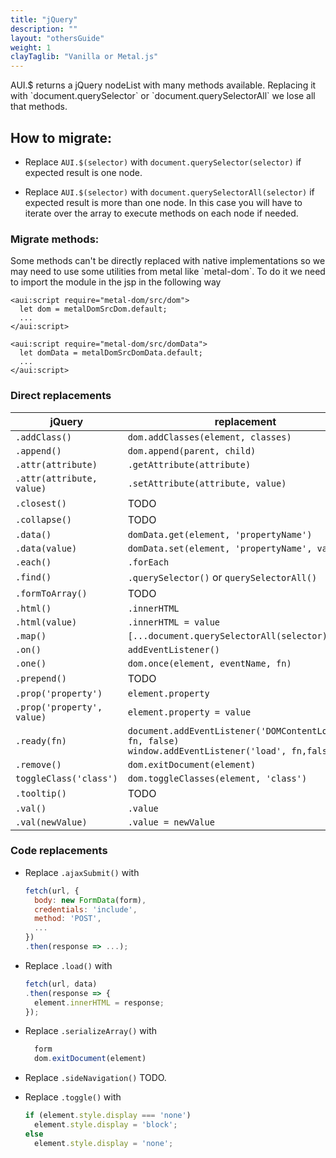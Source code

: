 ```yaml
---
title: "jQuery"
description: ""
layout: "othersGuide"
weight: 1
clayTaglib: "Vanilla or Metal.js"
---
```


<article class="my-5 alert alert-warning">
AUI.$ returns a jQuery nodeList with many methods available. Replacing it with `document.querySelector` or `document.querySelectorAll` we lose all that methods.
</article>

<article class="my-5">

## How to migrate:

- Replace `AUI.$(selector)` with `document.querySelector(selector)` if expected result is one node.

- Replace `AUI.$(selector)` with `document.querySelectorAll(selector)` if expected result is more than one node. In this case you will have to iterate over the array to execute methods on each node if needed.

### Migrate methods:
   <div class="alert alert-info">
   Some methods can't be directly replaced with native implementations so we may need to use some utilities from metal like `metal-dom`. To do it we need to import the module in the jsp in the following way
   </div>

```htmlmixed
<aui:script require="metal-dom/src/dom">
  let dom = metalDomSrcDom.default;
  ...
</aui:script>
```

```htmlmixed
<aui:script require="metal-dom/src/domData">
  let domData = metalDomSrcDomData.default;
  ...
</aui:script>
```


  ### Direct replacements

  jQuery | replacement
  --- | ---
  `.addClass()` | `dom.addClasses(element, classes)`
  `.append()` | `dom.append(parent, child)`
  `.attr(attribute)` | `.getAttribute(attribute)`
  `.attr(attribute, value)` | `.setAttribute(attribute, value)`
  `.closest()` | TODO
  `.collapse()` | TODO
  `.data()` | `domData.get(element, 'propertyName')`
  `.data(value)` | `domData.set(element, 'propertyName', value)`
  `.each()` | `.forEach`
  `.find()` | `.querySelector()` or `querySelectorAll()`
  `.formToArray()` | TODO
  `.html()` | `.innerHTML`
  `.html(value)` | `.innerHTML = value`
  `.map()` | `[...document.querySelectorAll(selector)].map()`
  `.on()` | `addEventListener()`
  `.one()` | `dom.once(element, eventName, fn)`
  `.prepend()` | TODO
  `.prop('property')` | `element.property`
  `.prop('property', value)` | `element.property = value`
  `.ready(fn)` | `document.addEventListener('DOMContentLoaded', fn, false)` <br> `window.addEventListener('load', fn,false)`
  `.remove()` | `dom.exitDocument(element)`
  `toggleClass('class')` | `dom.toggleClasses(element, 'class')`
  `.tooltip()` | TODO
  `.val()` | `.value`
  `.val(newValue)` | `.value = newValue`


  ### Code replacements

  - Replace `.ajaxSubmit()` with
    ```javascript
    fetch(url, {
      body: new FormData(form),
      credentials: 'include',
      method: 'POST',
      ...
    })
    .then(response => ...);
    ```

  - Replace `.load()` with
    ```javascript
    fetch(url, data)
    .then(response => {
      element.innerHTML = response;
    });
    ```

  - Replace `.serializeArray()` with
    ```javascript
      form
      dom.exitDocument(element)
    ```

  - Replace `.sideNavigation()` TODO.

  - Replace `.toggle()` with
    ```javascript
    if (element.style.display === 'none')
      element.style.display = 'block';
    else
      element.style.display = 'none';
    ```

</article>
